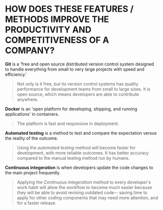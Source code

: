 # HOW DOES THESE FEATURES / METHODS IMPROVE THE PRODUCTIVITY AND COMPETITIVENESS OF A COMPANY?

**Git** is a 'free and open source distributed version control system designed to handle everything from small to very large projects with speed and efficiency.'

> Not only is it free, but its version control systems has quality performance for development teams from small to large sizes. It is open source, which means developers are able to contribute anywhere.

**Docker** is an 'open platform for developing, shipping, and running applications' in containers.

> The platform is fast and responsive in deployment.

**Automated testing** is a method to test and compare the expectation versus the reality of the outcome.

> Using the *automated testing* method will become faster for development, with more reliable outcomes. It has better accuracy compared to the manual testing method run by humans.

**Continuous integeration** is when developers update the code changes to the main project frequently.

> Applying the *Continuous integeration* method to every developer's work habit will allow the workflow to become much easier because they will be able to avoid revising outdated code-- saving time to apply for other coding components that may need more attention, and for a faster release.
